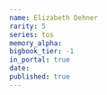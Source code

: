 ```yaml
---
name: Elizabeth Dehner
rarity: 5
series: tos
memory_alpha:
bigbook_tier: -1
in_portal: true
date:
published: true
---
```



